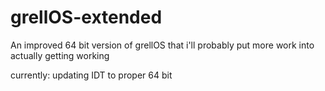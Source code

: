 # grellOS-extended
An improved 64 bit version of grellOS that i'll probably put more work into actually getting working

currently:
updating IDT to proper 64 bit

